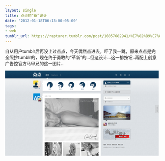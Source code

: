 ```yaml
---
layout: single
title: 点点的“新”设计
date: '2012-01-18T06:13:00-05:00'
tags:
- web
tumblr_url: https://rapturer.tumblr.com/post/16057682941/%E7%82%B9%E7%82%B9%E7%9A%84%E6%96%B0%E8%AE%BE%E8%AE%A1
---
```

自从用户tumblr后再没上过点点，今天偶然点进去，吓了我一跳，原来点点是完全照抄tumblr的，现在终于勇敢的“革新”的…但这设计…这一排按钮..再配上创意广告控官方马甲兄的这一图片..

![](/assets/img/tumblr_lxzr53bnfj1r0cnr9.png)

